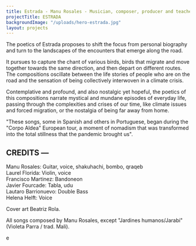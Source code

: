 ```yaml
---
title: Estrada - Manu Rosales - Musician, composer, producer and teacher
projectTitle: ESTRADA
backgroundImage: "/uploads/hero-estrada.jpg"
layout: projects
---
```


<section id="musica-section">
<p>
    The poetics of Estrada proposes to shift the focus from personal biography and turn to the landscapes of the encounters that emerge along the road.
</p>
<p>
It pursues to capture the chant of various birds, birds that migrate and move together towards the same direction, and then depart on different routes. The compositions oscillate between the life stories of people who are on the road and the sensation of being collectively interwoven in a climate crisis.
</p>
<p>
Contemplative and profound, and also nostalgic yet hopeful, the poetics of this compositions narrate mystical and mundane episodes of everyday life, passing through the complexities and crises of our time, like climate issues and forced migration, or the nostalgia of being far away from home.
</p>
<p>
"These songs, some in Spanish and others in Portuguese, began during the "Corpo Aldea" European tour, a moment of nomadism that was transformed into the total stillness that the pandemic brought us".
</p>
<h2>
    CREDITS —
</h2>
<p>
<span class="bold">Manu Rosales:</span> Guitar, voice, shakuhachi, bombo, qraqeb<br />
<span class="bold">Laurel Florida:</span> Violin, voice<br />
<span class="bold">Francisco Martinez:</span> Bandoneon<br />
<span class="bold">Javier Fourcade:</span> Tabla, udu<br />
<span class="bold">Lautaro Barrionuevo:</span> Double Bass<br />
<span class="bold">Helena Helft:</span> Voice
</p>
<p>
    Cover art <span class="bold">Beatriz Rola</span>.
</p>
<p>
    All songs composed by <span class="bold">Manu Rosales</span>, except "Jardines humanos/Jarabi" (Violeta Parra / trad. Mali).
</p>e
</section>